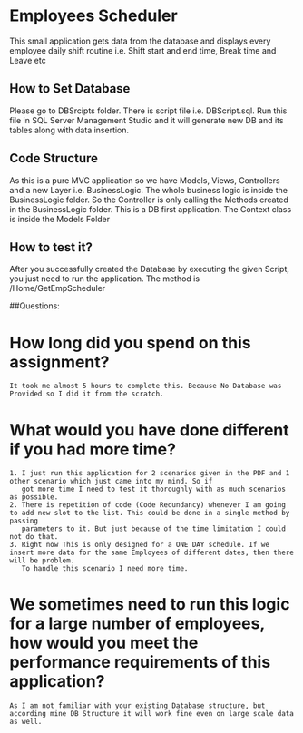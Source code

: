 ﻿# Employees Scheduler

This small application gets data from the database and displays every employee daily shift routine i.e. Shift start and end time, Break time and Leave etc

## How to Set Database
Please go to DBSrcipts folder. There is script file i.e. DBScript.sql. 
Run this file in SQL Server Management Studio and it will generate new DB and its tables along with data insertion.


## Code Structure
As this is a pure MVC application so we have Models, Views, Controllers and a new Layer i.e. BusinessLogic.
The whole business logic is inside the BusinessLogic folder. So the Controller is only calling the Methods created in the BusinessLogic folder.
This is a DB first application. The Context class is inside the Models Folder

## How to test it?
After you successfully created the Database by executing the given Script, you just need to run the application.
The method is /Home/GetEmpScheduler

##Questions:
# How long did you spend on this assignment?
	It took me almost 5 hours to complete this. Because No Database was Provided so I did it from the scratch.

# What would you have done different if you had more time?
	1. I just run this application for 2 scenarios given in the PDF and 1 other scenario which just came into my mind. So if 
	   got more time I need to test it thoroughly with as much scenarios as possible.
	2. There is repetition of code (Code Redundancy) whenever I am going to add new slot to the list. This could be done in a single method by passing 
	   parameters to it. But just because of the time limitation I could not do that.
	3. Right now This is only designed for a ONE DAY schedule. If we insert more data for the same Employees of different dates, then there will be problem.
	   To handle this scenario I need more time.

# We sometimes need to run this logic for a large number of employees, how would you meet the performance requirements of this application? 
	As I am not familiar with your existing Database structure, but according mine DB Structure it will work fine even on large scale data as well.
